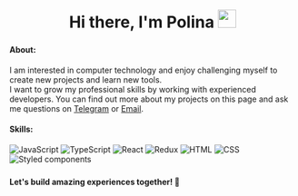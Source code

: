 <h1 align="center">Hi there, I'm Polina 
<img src="https://github.com/blackcater/blackcater/raw/main/images/Hi.gif" height="32"/></h1>

###
<h4>About:</h4>
I am interested in computer technology and enjoy challenging myself to create new projects and learn new tools.</br> 
I want to grow my professional skills by working with experienced developers. 
You can find out more about my projects on this page and ask me questions on <a href="https://t.me/pollumnna">Telegram</a> or <a href="mailto:kyzylovapa@mail.ru">Email</a>.

<h4>Skills:</h4>

![JavaScript](https://img.shields.io/badge/javascript-%23323330.svg?style=for-the-badge&logo=javascript&logoColor=%23F7DF1E)
![TypeScript](https://img.shields.io/badge/TypeScript-007ACC?style=for-the-badge&logo=typescript&logoColor=white)
![React](https://img.shields.io/badge/react-%2320232a.svg?style=for-the-badge&logo=react&logoColor=%2361DAFB)
![Redux](https://img.shields.io/badge/redux-%23593d88.svg?style=for-the-badge&logo=redux&logoColor=white)
![HTML](https://img.shields.io/badge/html-%23E34F26.svg?style=for-the-badge&logo=html5&logoColor=white)
![CSS](https://img.shields.io/badge/CSS-239120?&style=for-the-badge&logo=css3&logoColor=white)
![Styled components](https://img.shields.io/badge/styled--components-DB7093?style=for-the-badge&logo=styled-components&logoColor=white)

###
<h4>Let's build amazing experiences together! 🚀</h4>

